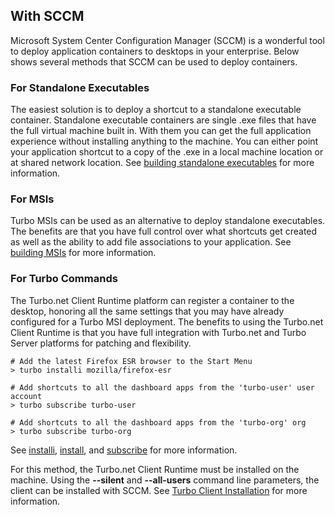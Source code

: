 ## With SCCM

Microsoft System Center Configuration Manager (SCCM) is a wonderful tool to deploy application containers to desktops in your enterprise. Below shows several methods that SCCM can be used to deploy containers.

### For Standalone Executables

The easiest solution is to deploy a shortcut to a standalone executable container. Standalone executable containers are single .exe files that have the full virtual machine built in. With them you can get the full application experience without installing anything to the machine. You can either point your application shortcut to a copy of the .exe in a local machine location or at shared network location. See [building standalone executables](/docs/building/working-with-turbo-studio#standalone-executables) for more information.

### For MSIs

Turbo MSIs can be used as an alternative to deploy standalone executables. The benefits are that you have full control over what shortcuts get created as well as the ability to add file associations to your application. See [building MSIs](/docs/building/working-with-turbo-studio#msi) for more information.

### For Turbo Commands

The Turbo.net Client Runtime platform can register a container to the desktop, honoring all the same settings that you may have already configured for a Turbo MSI deployment. The benefits to using the Turbo.net Client Runtime is that you have full integration with Turbo.net and Turbo Server platforms for patching and flexibility. 

```
# Add the latest Firefox ESR browser to the Start Menu
> turbo installi mozilla/firefox-esr

# Add shortcuts to all the dashboard apps from the 'turbo-user' user account
> turbo subscribe turbo-user

# Add shortcuts to all the dashboard apps from the 'turbo-org' org
> turbo subscribe turbo-org
```

See [installi](/docs/reference#installi), [install](/docs/reference#install), and [subscribe](/docs/reference#subscribe) for more information.

For this method, the Turbo.net Client Runtime must be installed on the machine. Using the **--silent** and **--all-users** command line parameters, the client can be installed with SCCM. See [Turbo Client Installation](/docs/reference/turbo-client#turbo-client-installation) for more information.
